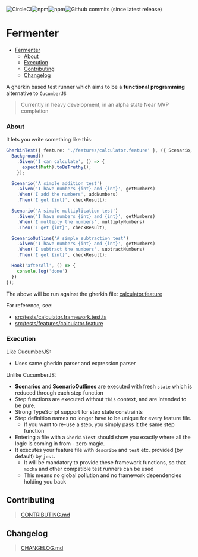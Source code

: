 ![CircleCI](https://img.shields.io/circleci/project/github/nfour/fermenter.svg?style=flat-square)![npm](https://img.shields.io/npm/v/fermenter.svg?style=flat-square)![npm](https://img.shields.io/npm/dt/fermenter.svg?style=flat-square)![Github commits (since latest release)](https://img.shields.io/github/commits-since/nfour/fermented/latest.svg?style=flat-square)

# Fermenter

- [Fermenter](#fermenter)
    - [About](#about)
    - [Execution](#execution)
  - [Contributing](#contributing)
  - [Changelog](#changelog)

A gherkin based test runner which aims to be a **functional programming** alternative to `CucumberJS`

> Currently in heavy development, in an alpha state
> Near MVP completion

### About

It lets you write something like this:

```ts
GherkinTest({ feature: './features/calculator.feature' }, ({ Scenario, Background, ScenarioOutline, Hook }) => {
  Background()
    .Given('I can calculate', () => {
      expect(Math).toBeTruthy();
    });

  Scenario('A simple addition test')
    .Given('I have numbers {int} and {int}', getNumbers)
    .When('I add the numbers', addNumbers)
    .Then('I get {int}', checkResult);

  Scenario('A simple multiplication test')
    .Given('I have numbers {int} and {int}', getNumbers)
    .When('I multiply the numbers', multiplyNumbers)
    .Then('I get {int}', checkResult);

  ScenarioOutline('A simple subtraction test')
    .Given('I have numbers {int} and {int}', getNumbers)
    .When('I subtract the numbers', subtractNumbers)
    .Then('I get {int}', checkResult);

  Hook('afterAll', () => {
    console.log('done')
  })
});
```

The above will be run against the gherkin file: [calculator.feature](src/tests/features/calculator.feature)

For reference, see:
- [src/tests/calculator.framework.test.ts](src/tests/calculator.framework.test.ts)
- [src/tests/features/calculator.feature](src/tests/features/calculator.feature)

### Execution

Like CucumberJS:
- Uses same gherkin parser and expression parser

Unlike CucumberJS:
- **Scenarios** and **ScenarioOutlines** are executed with fresh `state` which is reduced through each step function
- Step functions are executed without `this` context, and are intended to be pure.
- Strong TypeScript support for step state constraints
- Step definition names no longer have to be unique for every feature file.
  - If you want to re-use a step, you simply pass it the same step function
- Entering a file with a `GherkinTest` should show you exactly where all the logic is coming in from - zero magic.
- It executes your feature file with `describe` and `test` etc. provided (by default) by `jest`.
  - It will be mandatory to provide these framework functions, so that `mocha` and other compatible test runners can be used
  - This means no global pollution and no framework dependencies holding you back

## Contributing

> [CONTRIBUTING.md](./CONTRIBUTING.md)

## Changelog

> [CHANGELOG.md](./CHANGELOG.md)
